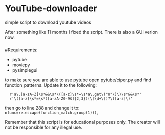 # YouTube-downloader
simple script to download youtube videos

After something like 11 months I fixed the script.
There is also a GUI verion now.

###
#Requirements:
- pytube
- moviepy
- pysimplegui

to make sure you are able to use pytube open pytube/ciper.py and find function_patterns.
Update it to the following:
```
  r'a\.[a-zA-Z]\s*&&\s*\([a-z]\s*=\s*a\.get\("n"\)\)\s*&&\s*'
  r'\([a-z]\s*=\s*([a-zA-Z0-9$]{2,3})(\[\d+\])?\([a-z]\)'
```
then go to line 288 and change it to:
  `nfunc=re.escape(function_match.group(1))),`
  
 Remember that this script is for educational purposes only. The creator will not be responsible for any illegal use.
